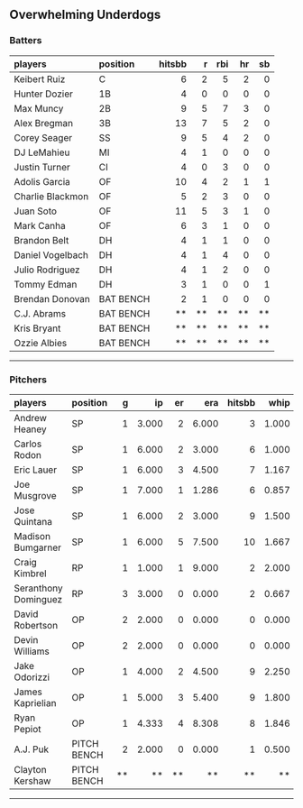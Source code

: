 ## Overwhelming Underdogs

### Batters

 
|players          |position  | hitsbb|  r| rbi| hr| sb| 
|:----------------|:---------|------:|--:|---:|--:|--:| 
|Keibert Ruiz     |C         |      6|  2|   5|  2|  0| 
|Hunter Dozier    |1B        |      4|  0|   0|  0|  0| 
|Max Muncy        |2B        |      9|  5|   7|  3|  0| 
|Alex Bregman     |3B        |     13|  7|   5|  2|  0| 
|Corey Seager     |SS        |      9|  5|   4|  2|  0| 
|DJ LeMahieu      |MI        |      4|  1|   0|  0|  0| 
|Justin Turner    |CI        |      4|  0|   3|  0|  0| 
|Adolis Garcia    |OF        |     10|  4|   2|  1|  1| 
|Charlie Blackmon |OF        |      5|  2|   3|  0|  0| 
|Juan Soto        |OF        |     11|  5|   3|  1|  0| 
|Mark Canha       |OF        |      6|  3|   1|  0|  0| 
|Brandon Belt     |DH        |      4|  1|   1|  0|  0| 
|Daniel Vogelbach |DH        |      4|  1|   4|  0|  0| 
|Julio Rodriguez  |DH        |      4|  1|   2|  0|  0| 
|Tommy Edman      |DH        |      3|  1|   0|  0|  1| 
|Brendan Donovan  |BAT BENCH |      2|  1|   0|  0|  0| 
|C.J. Abrams      |BAT BENCH |     **| **|  **| **| **| 
|Kris Bryant      |BAT BENCH |     **| **|  **| **| **| 
|Ozzie Albies     |BAT BENCH |     **| **|  **| **| **| 

* * *

### Pitchers

 
|players              |position    |  g|    ip| er|   era| hitsbb|  whip| so|  w| sv| 
|:--------------------|:-----------|--:|-----:|--:|-----:|------:|-----:|--:|--:|--:| 
|Andrew Heaney        |SP          |  1| 3.000|  2| 6.000|      3| 1.000|  5|  0|  0| 
|Carlos Rodon         |SP          |  1| 6.000|  2| 3.000|      6| 1.000|  7|  1|  0| 
|Eric Lauer           |SP          |  1| 6.000|  3| 4.500|      7| 1.167|  5|  0|  0| 
|Joe Musgrove         |SP          |  1| 7.000|  1| 1.286|      6| 0.857|  4|  0|  0| 
|Jose Quintana        |SP          |  1| 6.000|  2| 3.000|      9| 1.500|  6|  1|  0| 
|Madison Bumgarner    |SP          |  1| 6.000|  5| 7.500|     10| 1.667|  8|  0|  0| 
|Craig Kimbrel        |RP          |  1| 1.000|  1| 9.000|      2| 2.000|  0|  0|  0| 
|Seranthony Dominguez |RP          |  3| 3.000|  0| 0.000|      2| 0.667|  3|  1|  2| 
|David Robertson      |OP          |  2| 2.000|  0| 0.000|      0| 0.000|  2|  0|  1| 
|Devin Williams       |OP          |  2| 2.000|  0| 0.000|      0| 0.000|  2|  2|  0| 
|Jake Odorizzi        |OP          |  1| 4.000|  2| 4.500|      9| 2.250|  2|  0|  0| 
|James Kaprielian     |OP          |  1| 5.000|  3| 5.400|      9| 1.800|  6|  0|  0| 
|Ryan Pepiot          |OP          |  1| 4.333|  4| 8.308|      8| 1.846|  4|  0|  0| 
|A.J. Puk             |PITCH BENCH |  2| 2.000|  0| 0.000|      1| 0.500|  3|  0|  0| 
|Clayton Kershaw      |PITCH BENCH | **|    **| **|    **|     **|    **| **| **| **| 


* * *


